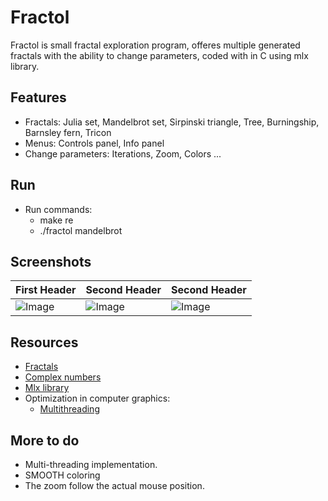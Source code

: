 
# Fractol

Fractol is small fractal exploration program, offeres multiple generated fractals with the ability to change parameters, coded with in C using mlx library.

## Features

- Fractals: Julia set, Mandelbrot set, Sirpinski triangle, Tree, Burningship, Barnsley fern, Tricon
- Menus: Controls panel, Info panel
- Change parameters: Iterations, Zoom, Colors ...

## Run

- Run commands:
    - make re
    - ./fractol mandelbrot

## Screenshots

| First Header  | Second Header | Second Header |
| ------------- | ------------- | ------------- |
| ![Image](https://i.imgur.com/RlXn1sV.png)  | ![Image](https://i.imgur.com/uApvFir.png) | ![Image](https://i.imgur.com/mfEypUT.png)


## Resources

- [Fractals](https://en.wikipedia.org/wiki/Fractal)
- [Complex numbers](https://en.wikipedia.org/wiki/Fractal)
- [Mlx library](https://github.com/qst0/ft_libgfx#minilibx)
- Optimization in computer graphics:
    - [Multithreading](https://www.geeksforgeeks.org/multithreading-c-2/)


## More to do

- Multi-threading implementation.
- SMOOTH coloring 
- The zoom follow the actual mouse position. 